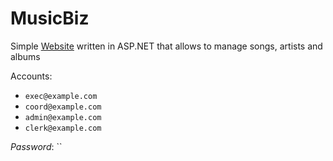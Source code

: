# MusicBiz
Simple [Website](https://ikondrakov-wa-web524-a6.azurewebsites.net) written in ASP.NET that allows to manage songs, artists and albums

Accounts:
- `exec@example.com`
- `coord@example.com`
- `admin@example.com`
- `clerk@example.com`

*Password*: `` 
